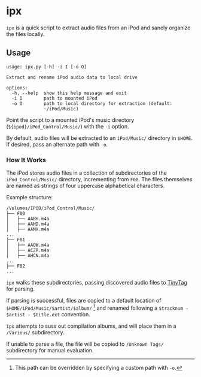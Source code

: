 # ipx

`ipx` is a quick script to extract audio files from an iPod and sanely organize the files locally. 

## Usage

~~~
usage: ipx.py [-h] -i I [-o O]

Extract and rename iPod audio data to local drive

options:
  -h, --help  show this help message and exit
  -i I        path to mounted iPod
  -o O        path to local directory for extraction (default:
              ~/iPod/Music)
~~~

Point the script to a mounted iPod's music directory (`${ipod}/iPod_Control/Music/`) with the `-i` option.

By default, audio files will be extracted to an `iPod/Music/` directory in `$HOME`. If desired, pass an alternate path with `-o`.

### How It Works

The iPod stores audio files in a collection of subdirectories of the `iPod_Control/Music/` directory, incrementing from `F00`. The files themselves are named as strings of four uppercase alphabetical characters. 

Example structure:
~~~
/Volumes/IPOD/iPod_Control/Music/
├── F00
│   ├── AABH.m4a
│   ├── AAHD.m4a
│   ├── AAMX.m4a
...
├── F01
│   ├── AAQW.m4a
│   ├── ACZR.m4a
│   ├── AHCN.m4a
...
├── F02
...
~~~

`ipx` walks these subdirectories, passing discovered audio files to [TinyTag](https://github.com/devsnd/tinytag) for parsing.  

If parsing is successful, files are copied to a default location of `$HOME/iPod/Music/$artist/$album/` [^1] and renamed following a `$tracknum - $artist - $title.ext` convention.

`ipx` attempts to suss out compilation albums, and will place them in a `/Various/` subdirectory.

If unable to parse a file, the file will be copied to `/Unknown Tags/` subdirectory for manual evaluation.

[^1]: This path can be overridden by specifying a custom path with `-o`.